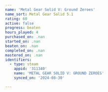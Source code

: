 ```yaml
---
name: 'Metal Gear Solid V: Ground Zeroes'
name_sort: Metal Gear Solid 5.1
rating: 60
active: false
progress: beaten
hours_played: 4
purchased_on: .nan
started_on: .nan
beaten_on: .nan
completed_on: .nan
mastered_on: .nan
identifiers:
  - type: steam
    appid: '311340'
    name: 'METAL GEAR SOLID V: GROUND ZEROES'
    synced_on: '2024-08-30'

---
```

